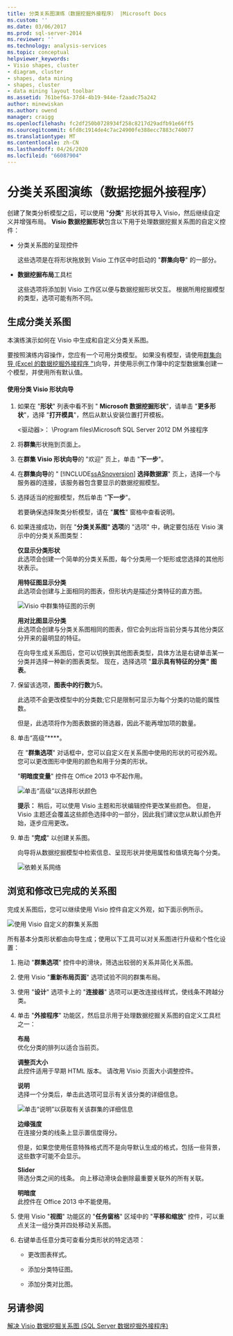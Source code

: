 ```yaml
---
title: 分类关系图演练（数据挖掘外接程序） |Microsoft Docs
ms.custom: ''
ms.date: 03/06/2017
ms.prod: sql-server-2014
ms.reviewer: ''
ms.technology: analysis-services
ms.topic: conceptual
helpviewer_keywords:
- Visio shapes, cluster
- diagram, cluster
- shapes, data mining
- shapes, cluster
- data mining layout toolbar
ms.assetid: 761bef6a-37d4-4b19-944e-f2aadc75a242
author: minewiskan
ms.author: owend
manager: craigg
ms.openlocfilehash: fc2df250b0728934f258c8217d29adfb91e66ff5
ms.sourcegitcommit: 6fd8c1914de4c7ac24900fe388ecc7883c740077
ms.translationtype: MT
ms.contentlocale: zh-CN
ms.lasthandoff: 04/26/2020
ms.locfileid: "66087904"
---
```

# <a name="cluster-diagram-walkthrough-data-mining-add-ins"></a>分类关系图演练（数据挖掘外接程序）
  创建了聚类分析模型之后，可以使用 "**分类**" 形状将其导入 Visio，然后继续自定义并增强布局。 **Visio 数据挖掘形状**包含以下用于处理数据挖掘关系图的自定义控件：  
  
-   分类关系图的呈现控件  
  
     这些选项是在将形状拖放到 Visio 工作区中时启动的 "**群集向导**" 的一部分。  
  
-   **数据挖掘布局**工具栏  
  
     这些选项将添加到 Visio 工作区以便与数据挖掘形状交互。 根据所用挖掘模型的类型，选项可能有所不同。  
  
## <a name="build-a-cluster-diagram"></a>生成分类关系图  
 本演练演示如何在 Visio 中生成和自定义分类关系图。  
  
 要按照演练内容操作，您应有一个可用分类模型。 如果没有模型，请使用[群集向导 &#40;Excel 的数据挖掘外接程序 "&#41;](cluster-wizard-data-mining-add-ins-for-excel.md)向导，并使用示例工作簿中的定型数据集创建一个模型，并使用所有默认值。  
  
#### <a name="use-the-cluster-visio-shape-wizard"></a>使用分类 Visio 形状向导  
  
1.  如果在 "**形状**" 列表中看不到 " **Microsoft 数据挖掘形状**"，请单击 "**更多形状**"，选择 "**打开模具**"，然后从默认安装位置打开模板。  
  
     \<驱动器>： \Program files\Microsoft SQL Server 2012 DM 外接程序  
  
2.  将**群集**形状拖到页面上。  
  
3.  在**群集 Visio 形状向导**的 "欢迎" 页上，单击 "**下一步**"。  
  
4.  在**群集向导**的 " [!INCLUDE[ssASnoversion](../includes/ssasnoversion-md.md)] **选择数据源**" 页上，选择一个与服务器的连接，该服务器包含要显示的数据挖掘模型。  
  
5.  选择适当的挖掘模型，然后单击 "**下一步**"。  
  
     若要确保选择聚类分析模型，请在 "**属性**" 窗格中查看说明。  
  
6.  如果连接成功，则在 "**分类关系图" 选项**的 "选项" 中，确定要包括在 Visio 演示中的分类关系图类型：  
  
     **仅显示分类形状**  
     此选项会创建一个简单的分类关系图，每个分类用一个矩形或您选择的其他形状表示。  
  
     **用特征图显示分类**  
     此选项会创建与上面相同的图表，但形状内是描述分类特征的直方图。  
  
     ![Visio 中群集特征图的示例](media/dm13-visio-cluster-samplecharshape.gif "Visio 中群集特征图的示例")  
  
     **用对比图显示分类**  
     此选项会创建与分类关系图相同的图表，但它会列出将当前分类与其他分类区分开来的最明显的特征。  
  
     在向导生成关系图后，您可以切换到其他图表类型，具体方法是右键单击某一分类并选择一种新的图表类型。 现在，选择选项 "**显示具有特征的分类" 图表**。  
  
7.  保留该选项，**图表中的行数**为5。  
  
     此选项不会更改模型中的分类数;它只是限制可显示为每个分类的功能的属性数。  
  
     但是，此选项将作为图表数据的筛选器，因此不能再增加项的数量。  
  
8.  单击“高级”****。  
  
     在 "**群集选项**" 对话框中，您可以自定义在关系图中使用的形状的可视外观。 您可以更改图形中使用的颜色和用于分类的形状。  
  
     "**明暗度变量**" 控件在 Office 2013 中不起作用。  
  
     ![单击“高级”以选择形状颜色](media/dm13-visio-clusteroptions-advanced.gif "单击“高级”以选择形状颜色")  
  
     **提示：** 稍后，可以使用 Visio 主题和形状编辑控件更改某些颜色。 但是，Visio 主题还会覆盖这些颜色选择中的一部分，因此我们建议您从默认颜色开始，逐步应用更改。  
  
9. 单击 "**完成**" 以创建关系图。  
  
     向导将从数据挖掘模型中检索信息、呈现形状并使用属性和值填充每个分类。  
  
     ![依赖关系网络](media/dm13-visiodepnet-defaultgraph.gif "依赖关系网络")  
  
## <a name="explore-and-modify-the-finished-diagram"></a>浏览和修改已完成的关系图  
 完成关系图后，您可以继续使用 Visio 控件自定义外观，如下面示例所示。  
  
 ![使用 Visio 自定义的群集关系图](media/dm13-visio-clustercomplete1.gif "使用 Visio 自定义的群集关系图")  
  
 所有基本分类形状都由向导生成；使用以下工具可以对关系图进行升级和个性化设置：  
  
1.  拖动 "**群集选项**" 控件中的滑块，筛选出较弱的关系并简化关系图。  
  
2.  使用 Visio "**重新布局页面**" 选项试验不同的群集布局。  
  
3.  使用 "**设计**" 选项卡上的 "**连接器**" 选项可以更改连接线样式，使线条不跨越分类。  
  
4.  单击 "**外接程序**" 功能区，然后显示用于处理数据挖掘关系图的自定义工具栏之一：  
  
     **布局**  
     优化分类的排列以适合当前页。  
  
     **调整页大小**  
     此控件适用于早期 HTML 版本。 请改用 Visio 页面大小调整控件。  
  
     **说明**  
     选择一个分类后，单击此选项可显示有关该分类的详细信息。  
  
     ![单击“说明”以获取有关该群集的详细信息](media/dm13-visio-cluster-description-control.gif "单击“说明”以获取有关该群集的详细信息")  
  
     **边缘强度**  
     在连接分类的线条上显示置信度得分。  
  
     但是，如果您使用任意特殊格式而不是向导默认生成的格式，包括一些背景，这些数字可能不会显示。  
  
     **Slider**  
     筛选分类之间的线条。 向上移动滑块会删除最重要关联外的所有关联。  
  
     **明暗度**  
     此控件在 Office 2013 中不能使用。  
  
5.  使用 Visio "**视图**" 功能区的 "**任务窗格**" 区域中的 "**平移和缩放**" 控件，可以重点关注一组分类并四处移动关系图。  
  
6.  右键单击任意分类可查看分类形状的特定选项：  
  
    -   更改图表样式。  
  
    -   添加分类特征图。  
  
    -   添加分类对比图。  
  
## <a name="see-also"></a>另请参阅  
 [解决 Visio 数据挖掘关系图 &#40;SQL Server 数据挖掘外接程序&#41;](troubleshooting-visio-data-mining-diagrams-sql-server-data-mining-add-ins.md)  
  
  
